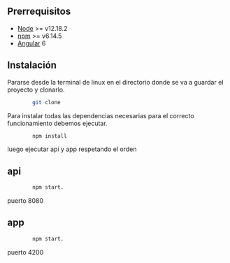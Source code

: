 ## Prerrequisitos

- [Node](https://github.com/nodejs/node) >= v12.18.2
- [npm](https://github.com/npm/cli) >= v6.14.5
- [Angular](https://angular.io/) 6

## Instalación
Pararse desde la terminal de linux en el directorio donde se va a guardar el proyecto y clonarlo.
```bash
        git clone
```

Para instalar todas las dependencias necesarias para el correcto funcionamiento debemos ejecutar.
```bash
        npm install
```
luego ejecutar api y app respetando el orden
## api 
```bash
        npm start.
```
puerto 8080
## app
```bash
        npm start.
```
puerto 4200
